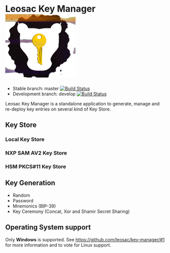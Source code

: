 # Leosac Key Manager ![Logo](KeyManager/images/leosac_key.png)

* Stable branch: master [![Build Status](https://github.com/leosac/key-manager/actions/workflows/build.yml/badge.svg?branch=master)](https://github.com/leosac/key-manager/actions/workflows/build.yml)
* Development branch: develop [![Build Status](https://github.com/leosac/key-manager/actions/workflows/build.yml/badge.svg?branch=develop)](https://github.com/leosac/key-manager/actions/workflows/build.yml)

Leosac Key Manager is a standalone application to generate, manage and re-deploy key entries on several kind of Key Store.

## Key Store

### Local Key Store

### NXP SAM AV2 Key Store

### HSM PKCS#11 Key Store

## Key Generation

 * Random
 * Password
 * Mnemonics (BIP-39)
 * Key Ceremony (Concat, Xor and Shamir Secret Sharing)

## Operating System support

Only **Windows** is supported. See https://github.com/leosac/key-manager/#1 for more information and to vote for Linux support.
